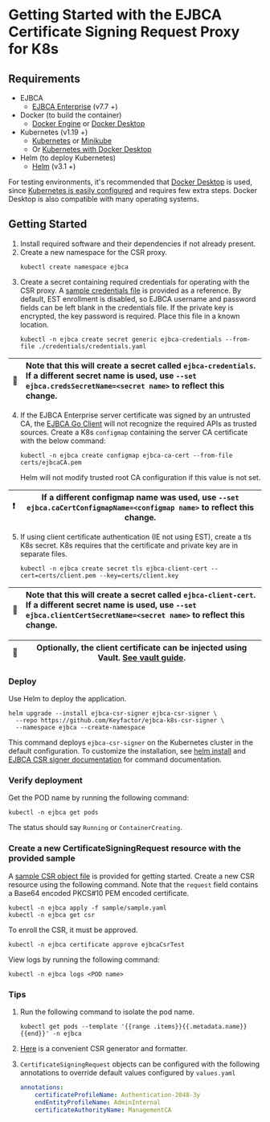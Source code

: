 # Getting Started with the EJBCA Certificate Signing Request Proxy for K8s

## Requirements
* EJBCA
    * [EJBCA Enterprise](https://www.primekey.com/products/ejbca-enterprise/) (v7.7 +)
* Docker (to build the container)
    * [Docker Engine](https://docs.docker.com/engine/install/) or [Docker Desktop](https://docs.docker.com/desktop/)
* Kubernetes (v1.19 +)
    * [Kubernetes](https://kubernetes.io/docs/tasks/tools/) or [Minikube](https://minikube.sigs.k8s.io/docs/start/)
    * Or [Kubernetes with Docker Desktop](https://docs.docker.com/desktop/kubernetes/)
* Helm (to deploy Kubernetes)
    * [Helm](https://helm.sh/docs/intro/install/) (v3.1 +)

For testing environments, it's recommended that [Docker Desktop](https://docs.docker.com/desktop/) is used, since 
[Kubernetes is easily configured](https://docs.docker.com/desktop/kubernetes/) and requires few extra steps. Docker 
Desktop is also compatible with many operating systems.

## Getting Started
1. Install required software and their dependencies if not already present.
2. Create a new namespace for the CSR proxy.
    ```shell
    kubectl create namespace ejbca
    ```
3. Create a secret containing required credentials for operating with the CSR proxy. A [sample credentials file](https://github.com/Keyfactor/ejbca-k8s-csr-signer/blob/main/credentials/sample.yaml)
   is provided as a reference. By default, EST enrollment is disabled, so EJBCA username and password fields can be left blank in the credentials file. If the private key is encrypted, the key password is required. Place this file in a known location.
    ```shell
    kubectl -n ejbca create secret generic ejbca-credentials --from-file ./credentials/credentials.yaml
    ```

| :memo:  | Note that this will create a secret called `ejbca-credentials`. If a different secret name is used, use `--set ejbca.credsSecretName=<secret name>` to reflect this change.   |
|---------|:------------------------------------------------------------------------------------------------------------------------------------------------------------------------------|

4. If the EJBCA Enterprise server certificate was signed by an untrusted CA, the [EJBCA Go Client](https://github.com/Keyfactor/ejbca-go-client)
   will not recognize the required APIs as trusted sources. Create a K8s `configmap`
   containing the server CA certificate with the below command:
    ```shell
    kubectl -n ejbca create configmap ejbca-ca-cert --from-file certs/ejbcaCA.pem
    ```
   Helm will not modify trusted root CA configuration if this value is not set.

| :exclamation:  | If a different configmap name was used, use `--set ejbca.caCertConfigmapName=<configmap name>` to reflect this change. |
|----------------|------------------------------------------------------------------------------------------------------------------------|

5. If using client certificate authentication (IE not using EST), create a tls K8s secret. K8s requires that
   the certificate and private key are in separate files.
    ```shell
    kubectl -n ejbca create secret tls ejbca-client-cert --cert=certs/client.pem --key=certs/client.key
    ```

| :memo: | Note that this will create a secret called `ejbca-client-cert`. If a different secret name is used, use `--set ejbca.clientCertSecretName=<secret name>` to reflect this change. |
|--------|:---------------------------------------------------------------------------------------------------------------------------------------------------------------------------------|

| :memo: | Optionally, the client certificate can be injected using Vault. [See vault guide](https://github.com/Keyfactor/ejbca-k8s-csr-signer/blob/main/docs/vault.md). |
|--------|---------------------------------------------------------------------------------------------------------------------------------------------------------------|

### Deploy
Use Helm to deploy the application.
```shell
helm upgrade --install ejbca-csr-signer ejbca-csr-signer \
  --repo https://github.com/Keyfactor/ejbca-k8s-csr-signer \
  --namespace ejbca --create-namespace
```
This command deploys `ejbca-csr-signer` on the Kubernetes cluster in the default configuration. To customize the installation,
see [helm install](https://helm.sh/docs/helm/helm_install/) and [EJBCA CSR signer documentation](index.md) for command documentation.

### Verify deployment
Get the POD name by running the following command:
```shell
kubectl -n ejbca get pods
```
The status should say `Running` or `ContainerCreating`.
 
### Create a new CertificateSigningRequest resource with the provided sample
A [sample CSR object file](https://github.com/Keyfactor/ejbca-k8s-csr-signer/blob/main/sample/sample.yaml) is provided 
for getting started. Create a new CSR resource using the following command. Note that the `request` field
contains a Base64 encoded PKCS#10 PEM encoded certificate.
```shell
kubectl -n ejbca apply -f sample/sample.yaml
kubectl -n ejbca get csr
```
To enroll the CSR, it must be approved.
```shell
kubectl -n ejbca certificate approve ejbcaCsrTest
```
View logs by running the following command:
```shell
kubectl -n ejbca logs <POD name>
```

### Tips
1. Run the following command to isolate the pod name.
    ```shell
    kubectl get pods --template '{{range .items}}{{.metadata.name}}{{end}}' -n ejbca
    ```

2. [Here](https://github.com/m8rmclaren/go-csr-gen) is a convenient CSR generator and formatter.

3. `CertificateSigningRequest` objects can be configured with the following annotations to override default values configured by `values.yaml`
    ```yaml
    annotations:
        certificateProfileName: Authentication-2048-3y
        endEntityProfileName: AdminInternal
        certificateAuthorityName: ManagementCA
    ```